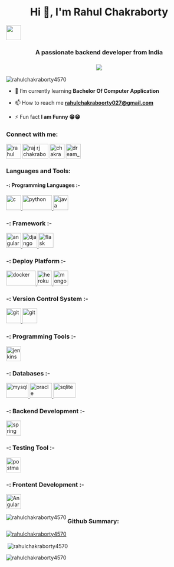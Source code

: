 <h1 align="center">Hi 👋, I'm Rahul Chakraborty</h1>
<img src="https://media.giphy.com/media/hvRJCLFzcasrR4ia7z/giphy.gif" width="40"></h1>
<h3 align="center">A passionate backend developer from India</h3>
<h3 align="center"><a href="https://github.com/rahulchakraborty4570/readme-typing-svg"><img src="https://readme-typing-svg.herokuapp.com?font=fira&size=23&color=00FF00&background=EFFF4F00&center=true&width=500&height=45&lines=Learning+Web+App+Development;Learning+Backend+Development;Learning+Frontend+Development;A+Quick+Learner+interested+in+Technology!"></a></h3>

<p align="left"> <img src="https://komarev.com/ghpvc/?username=rahulchakraborty4570&label=Profile%20views&color=0e75b6&style=flat" alt="rahulchakraborty4570" /> </p>


- 🌱 I’m currently learning **Bachelor Of Computer Application**

- 📫 How to reach me **rahulchakraboorty027@gmail.com**

- ⚡ Fun fact **I am Funny 😁😁**

<h3 align="left">Connect with me:</h3>
<p align="left">
<a href="https://linkedin.com/in/rahul chakraborty" target="blank"><img align="center" src="https://cdn.freebiesupply.com/logos/large/2x/linkedin-icon-logo-svg-vector.svg" alt="rahul chakraborty" height="40" width="40" /></a>
<a href="https://fb.com/raj rj chakraborty" target="blank"><img align="center" src="https://1000logos.net/wp-content/uploads/2021/04/Facebook-logo-768x480.png" alt="raj rj chakraborty" height="40" width="70" /></a>
<a href="https://instagram.com/chakraborty_rahul_277" target="blank"><img align="center" src="https://www.aesthetx.com/wp-content/uploads/2021/01/1200px-Instagram_logo_2016.svg-1-min.png" alt="chakraborty_rahul_277" height="40" width="40" /></a>
<a href="https://www.youtube.com/c/dream_string_player" target="blank"><img align="center" src="https://1.bp.blogspot.com/-zaoiLHspoKI/XeI_0uFAeCI/AAAAAAAAF38/CyHgdY8bdOQ7d979yOJ0voSIA8b5bAF2wCLcBGAsYHQ/s320/Youtube-Icon-2000x2000.png" alt="dream_string_player" height="40" width="40" /></a>
</p>

<h3 align="left">Languages and Tools:</h3>
<h4 align="left">-: Programming Languages :-</h3>
<p align="left">
<a href="https://www.cprogramming.com/" target="_blank" rel="noreferrer"> <img src="https://img.icons8.com/color/1x/c-programming.png" alt="c" width="40" height="40"/> </a>
<a href="https://www.python.org" target="_blank" rel="noreferrer"> <img src="https://www.python.org/static/community_logos/python-logo-inkscape.svg" alt="python" width="80" height="40"/> </a>
<a href="https://www.java.com" target="_blank" rel="noreferrer"> <img src="https://cdn-icons-png.flaticon.com/128/5968/5968282.png" alt="java" width="40" height="40"/> </a></p>
<h3 align="left">-: Framework :-</h3>
<p align="left"> <a href="https://angular.io" target="_blank" rel="noreferrer"> <img src="https://angular.io/assets/images/logos/angular/angular.svg" alt="angular" width="40" height="40"/> </a>
<a href="https://www.djangoproject.com/" target="_blank" rel="noreferrer"> <img src="https://cdn.worldvectorlogo.com/logos/django.svg" alt="django" width="40" height="40"/> </a>
<a href="https://flask.palletsprojects.com/" target="_blank" rel="noreferrer"> <img src="https://www.vectorlogo.zone/logos/pocoo_flask/pocoo_flask-icon.svg" alt="flask" width="40" height="40"/> </a> 
</p>
<h3 align="left">-: Deploy Platform :-</h3>
<p align="left">
<a href="https://www.docker.com/" target="_blank" rel="noreferrer"> <img src="https://www.svgrepo.com/show/303231/docker-logo.svg" alt="docker" width="80" height="40"/> </a> 
<a href="https://heroku.com" target="_blank" rel="noreferrer"> <img src="https://www.vectorlogo.zone/logos/heroku/heroku-icon.svg" alt="heroku" width="40" height=40"/> </a>
<a href="https://www.mongodb.com/" target="_blank" rel="noreferrer"> <img src="https://img.icons8.com/color/256/mongodb.png" alt="mongodb" width="40" height="40"/> </a></p>
<h3 align="left">-: Version Control System :-</h3>
<p align="left">
<a href="https://git-scm.com/" target="_blank" rel="noreferrer"> <img src="https://www.vectorlogo.zone/logos/git-scm/git-scm-icon.svg" alt="git" width="40" height="40"/> </a> 
<a href="https://github.com/" target="_blank" rel="noreferrer"> <img src="https://github.githubassets.com/images/modules/logos_page/GitHub-Mark.png" alt="git" width="40" height="40"/> </a> </p>
<h3 align="left">-: Programming Tools :-</h3>
<p align="left">
<a href="https://www.jenkins.io" target="_blank" rel="noreferrer"> <img src="https://www.vectorlogo.zone/logos/jenkins/jenkins-icon.svg" alt="jenkins" width="40" height="40"/> </a></p>
<h3 align="left">-: Databases :-</h3>
<p align="left">
<a href="https://www.mysql.com/" target="_blank" rel="noreferrer"> <img src="https://www.mysql.com/common/logos/powered-by-mysql-167x86.png" alt="mysql" width="60" height="40"/> </a>
<a href="https://www.oracle.com/" target="_blank" rel="noreferrer"> <img src="https://cdn-icons-png.flaticon.com/128/5969/5969170.png" alt="oracle" width="60" height="40"/> </a>
<a href="https://www.sqlite.org/" target="_blank" rel="noreferrer"> <img src="https://www.vectorlogo.zone/logos/sqlite/sqlite-icon.svg" alt="sqlite" width="60" height="40"/> </a> </p>
<h3 align="left">-: Backend Development :-</h3>
<p align="left">
<a href="https://spring.io/" target="_blank" rel="noreferrer"> <img src="https://www.vectorlogo.zone/logos/springio/springio-icon.svg" alt="spring" width="40" height="40"/> </a>
</p>
<h3 align="left">-: Testing Tool :-</h3>
<p align="left">
<a href="https://postman.com" target="_blank" rel="noreferrer"> <img src="https://www.vectorlogo.zone/logos/getpostman/getpostman-icon.svg" alt="postman" width="40" height="40"/> </a>
</p>
<h3 align="left">-: Frontent Development :-</h3>
<p align="left">
<a href="https://angular.io/" target="_blank" rel="noreferrer"> <img src="https://spng.pngfind.com/pngs/s/275-2755437_angular-favicon-png-transparent-png.png" alt="Angular" width="40" height="40"/> </a>
</p>

<p><img align="left" src="https://github-readme-stats.vercel.app/api/top-langs?username=rahulchakraborty4570&show_icons=true&locale=en&layout=compact" alt="rahulchakraborty4570" /></p>

<h3 align="left">Github Summary:</h3>
<p align="left"> <a href="https://github.com/ryo-ma/github-profile-trophy"><img src="https://github-profile-trophy.vercel.app/?username=rahulchakraborty4570" alt="rahulchakraborty4570" /></a> </p>

<p>&nbsp;<img align="center" src="https://github-readme-stats.vercel.app/api?username=rahulchakraborty4570&show_icons=true&locale=en" alt="rahulchakraborty4570" /></p>

<p><img align="center" src="https://github-readme-streak-stats.herokuapp.com/?user=rahulchakraborty4570&" alt="rahulchakraborty4570" /></p>
